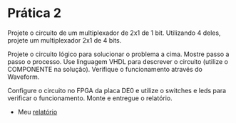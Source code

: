 # Prática 2

Projete o circuito de um multiplexador de 2x1 de 1 bit. Utilizando 4 deles, projete um multiplexador 2x1 de 4 bits.

Projete o circuito lógico para solucionar o problema a cima. Mostre passo a passo o processo.
Use linguagem VHDL para descrever o circuito (utilize o COMPONENTE na solução). Verifique o funcionamento através do Waveform.

Configure o circuito no FPGA da placa DE0 e utilize o switches e leds para verificar o funcionamento.
Monte e entregue o relatório.

- Meu [relatório](https://drive.google.com/file/d/10tqzxyFWtcLGnRFCxsm8InQupb3C-DhL/view?usp=share_link)